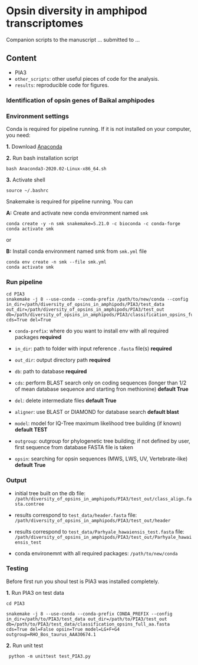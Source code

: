 # Opsin diversity in amphipod transcriptomes

Companion scripts to the manuscript ... submitted to ... 

## Content

* PIA3
* `other_scripts`: other useful pieces of code for the analysis.
* `results`: reproducible code for figures.

### Identification of opsin genes of Baikal amphipodes

### Environment settings

Conda is required for pipeline running. If it is not installed on your computer, you need:

**1.** Download [Anaconda](https://www.anaconda.com/products/individual)

**2.** Run bash installation script

```commandline
bash Anaconda3-2020.02-Linux-x86_64.sh
```
**3.** Activate shell

```commandline
source ~/.bashrc
```

Snakemake is required for pipeline running. You can

**A:** Create and activate new conda environment named `smk`

```commandline
conda create -y -n smk snakemake=5.21.0 -c bioconda -c conda-forge
conda activate smk
```

or 

**B:** Install conda environment named smk from `smk.yml` file

```commandline
conda env create -n smk --file smk.yml
conda activate smk
```

### Run pipeline

```commandline
cd PIA3
snakemake -j 8 --use-conda --conda-prefix /path/to/new/conda --config in_dir=/path/diversity_of_opsins_in_amphipods/PIA3/test_data out_dir=/path/diversity_of_opsins_in_amphipods/PIA3/test_out db=/path/diversity_of_opsins_in_amphipods/PIA3/classification_opsins_full_aa.fasta cds=True del=True
```

* `conda-prefix`: where do you want to install env with all required packages **required**

* `in_dir`: path to folder with input reference `.fasta` file(s) **required**

* `out_dir`: output directory path **required**

* `db`: path to database **required**

* `cds`: perform BLAST search only on coding sequences (longer than 1/2 of mean database sequence and starting fron methionine) **default True**

* `del`: delete intermediate files **default True**

* `aligner`: use BLAST or DIAMOND for database search **default blast**

* `model`: model for IQ-Tree maximum likelihood tree building (if known) **default TEST**

* `outgroup`: outgroup for phylogenetic tree building; if not defined by user, first sequence from database FASTA file is taken

* `opsin`: searching for opsin sequences (MWS, LWS, UV, Vertebrate-like) **default True**
 

### Output

* initial tree built on the db file: `/path/diversity_of_opsins_in_amphipods/PIA3/test_out/class_align.fasta.contree`

* results correspond to `test_data/header.fasta` file: `/path/diversity_of_opsins_in_amphipods/PIA3/test_out/header`

* results correspond to `test_data/Parhyale_hawaiensis_test.fasta` file: `/path/diversity_of_opsins_in_amphipods/PIA3/test_out/Parhyale_hawaiensis_test`

* conda environemnt with all required packages: `/path/to/new/conda`

### Testing

Before first run you shoul test is PIA3 was installed completely.

**1.** Run PIA3 on test data

```commandline
cd PIA3

snakemake -j 8 --use-conda --conda-prefix CONDA_PREFIX --config in_dir=/path/to/PIA3/test_data out_dir=/path/to/PIA3/test_out db=/path/to/PIA3/test_data/classification_opsins_full_aa.fasta cds=True del=False opsin=True model=LG+F+G4 outgroup=RHO_Bos_taurus_AAA30674.1
```
**2.** Run unit test

```commandline
 python -m unittest test_PIA3.py
```
